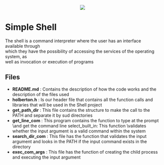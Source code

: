 <p align="center"><img src="https://lh4.googleusercontent.com/GIw7XxPsnDWupIEJ8CJY5AQAQv2QPyAX22CDmGAdS82mF53bvDBU5C-IJDut823MCn8ff3c2nT3HaQ=w763-h666"/></P>

# Simple Shell


The shell is a command interpreter where the user has an interface available through\
which they have the possibility of accessing the services of the operating system, as\
well as invocation or execution of programs

## Files
- **README.md** : Contains the description of how the code works and
                  the description of the files used
- **holberton.h** : Is our header file that contains all the function calls and
                    libraries that will be used in the Shell project
- **get_path_dir** : This file contains the structure to make the call to
                     the PATH and separate it by sud directories
- **get_line_com** : This program contains the function to type at the  prompt
                     \and get the command line select_built_in: This function
		     \validates whether the input argument is a valid command within the system
- **search_dir_com** : This file has the function that validates the input
                       argument and looks in the PATH if the input command exists in the directory
- **exec_com_args** : This file has the function of creating the child process
                      and executing the input argument
